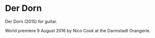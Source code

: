 Der Dorn
========

Der Dorn (2015) for guitar.

World premiere 9 August 2016 by Nico Couk at the Darmstadt Orangerie.